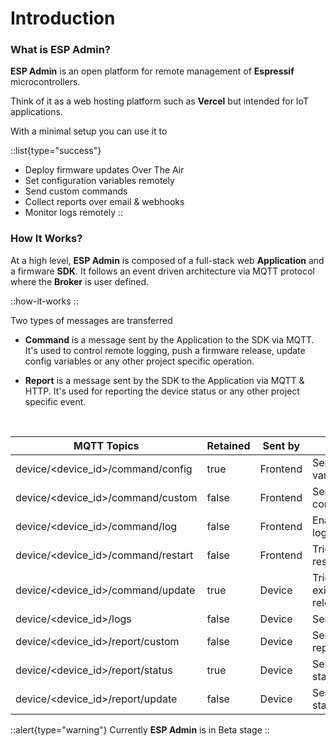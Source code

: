 # Introduction

### What is ESP Admin?

**ESP Admin** is an open platform for remote management of **Espressif** microcontrollers.

Think of it as a web hosting platform such as **Vercel** but intended for IoT applications.

With a minimal setup you can use it to

::list{type="success"}

- Deploy firmware updates Over The Air
- Set configuration variables remotely
- Send custom commands
- Collect reports over email & webhooks
- Monitor logs remotely
::

### How It Works?

At a high level, **ESP Admin** is composed of a full-stack web **Application** and a firmware **SDK**. It follows an event driven architecture via MQTT protocol where the **Broker** is user defined.

::how-it-works
::

Two types of messages are transferred

- **Command** is a message sent by the Application to the SDK via MQTT. It's used to control remote logging, push a firmware release, update config variables or any other project specific operation.

- **Report** is a message sent by the SDK to the Application via MQTT & HTTP. It's used for reporting the device status or any other project specific event.

<br>

| **MQTT Topics**                         | **Retained** | **Sent by** | **Notes**                       |
| ---------------------------------- | ------------ | ----------- | ------------------------------- |
| device/<device_id>/command/config  | true         | Frontend    | Send new variables              |
| device/<device_id>/command/custom  | false        | Frontend    | Send project commands           |
| device/<device_id>/command/log     | false        | Frontend    | Enable/disable logging          |
| device/<device_id>/command/restart | false        | Frontend    | Trigger device restart          |
| device/<device_id>/command/update  | true         | Device      | Trigger new or existing release |
| device/<device_id>/logs            | false        | Device      | Send logs                       |
| device/<device_id>/report/custom   | false        | Device      | Send custom reports             |
| device/<device_id>/report/status   | true         | Device      | Send device status              |
| device/<device_id>/report/update   | false        | Device      | Send update status              |

::alert{type="warning"}
Currently **ESP Admin** is in Beta stage
::
